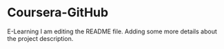 # Coursera-GitHub
E-Learning
I am editing the README file. Adding some more details about the project description.
